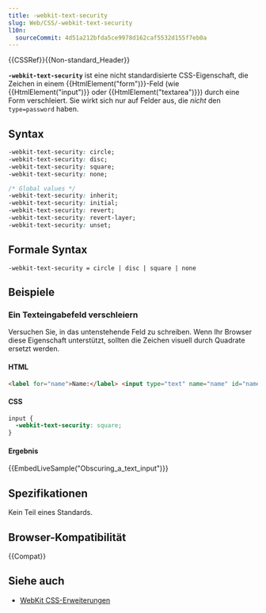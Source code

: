 ```yaml
---
title: -webkit-text-security
slug: Web/CSS/-webkit-text-security
l10n:
  sourceCommit: 4d51a212bfda5ce9978d162caf5532d155f7eb0a
---
```


{{CSSRef}}{{Non-standard_Header}}

**`-webkit-text-security`** ist eine nicht standardisierte CSS-Eigenschaft, die Zeichen in einem {{HtmlElement("form")}}-Feld (wie {{HtmlElement("input")}} oder {{HtmlElement("textarea")}}) durch eine Form verschleiert. Sie wirkt sich nur auf Felder aus, die _nicht_ den `type=password` haben.

## Syntax

```css
-webkit-text-security: circle;
-webkit-text-security: disc;
-webkit-text-security: square;
-webkit-text-security: none;

/* Global values */
-webkit-text-security: inherit;
-webkit-text-security: initial;
-webkit-text-security: revert;
-webkit-text-security: revert-layer;
-webkit-text-security: unset;
```

## Formale Syntax

```plain
-webkit-text-security = circle | disc | square | none
```

## Beispiele

### Ein Texteingabefeld verschleiern

Versuchen Sie, in das untenstehende Feld zu schreiben. Wenn Ihr Browser diese Eigenschaft unterstützt, sollten die Zeichen visuell durch Quadrate ersetzt werden.

#### HTML

```html
<label for="name">Name:</label> <input type="text" name="name" id="name" />
```

#### CSS

```css
input {
  -webkit-text-security: square;
}
```

#### Ergebnis

{{EmbedLiveSample("Obscuring_a_text_input")}}

## Spezifikationen

Kein Teil eines Standards.

## Browser-Kompatibilität

{{Compat}}

## Siehe auch

- [WebKit CSS-Erweiterungen](/de/docs/Web/CSS/WebKit_Extensions)
